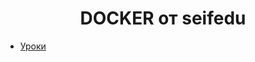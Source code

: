 <div style="text-align: center">
    <h1>DOCKER от seifedu</h1>
</div>

*   [Уроки ](https://www.youtube.com/watch?v=B1GJ04_8F2k&list=PLA0M1Bcd0w8zznkO6nZoG8pWfKGK0RqBo)

